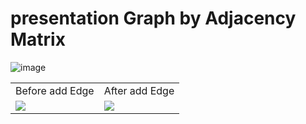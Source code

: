 # presentation Graph by Adjacency Matrix
![image](https://user-images.githubusercontent.com/93032154/143779805-682229ac-f7c6-47c3-bcf7-4217b752b89b.png)

<table>
    <tr>
        <td>Before add Edge</td>
        <td>After add Edge</td>
    </tr>
    <tr>
        <td> <img src="https://user-images.githubusercontent.com/93032154/143780343-2d0eef49-80b8-413a-b1eb-683ee45cf854.png"> </td>
        <td> <img src="https://user-images.githubusercontent.com/93032154/143780358-febfacc3-8d89-4fac-91cd-76af95fc6a4b.png"> </td>
    </tr>
</table>    

